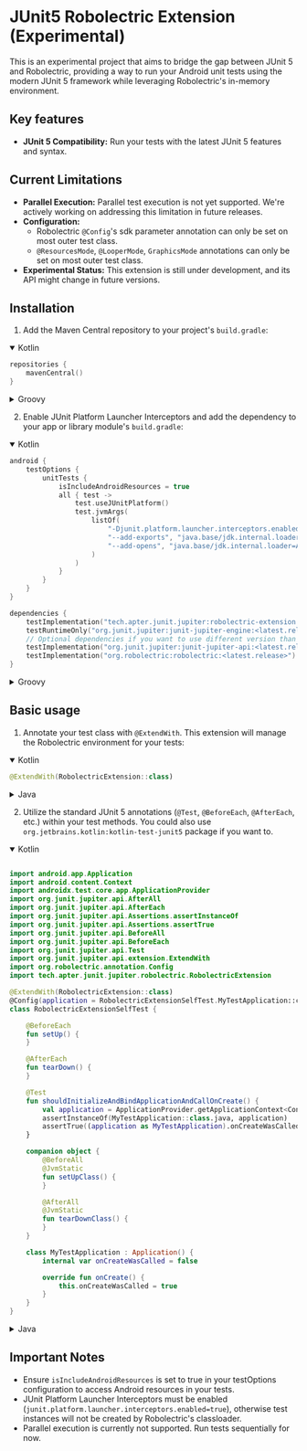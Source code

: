 # JUnit5 Robolectric Extension (Experimental)

This is an experimental project that aims to bridge the gap between JUnit 5 and Robolectric,
providing a way to run your
Android unit tests using the modern JUnit 5 framework while leveraging Robolectric's
in-memory environment.

## Key features

* **JUnit 5 Compatibility:** Run your tests with the latest JUnit 5 features and syntax.

## Current Limitations

* **Parallel Execution:** Parallel test execution is not yet supported. We're actively working on
  addressing this limitation in future releases.
* **Configuration:**
  * Robolectric `@Config`'s sdk parameter annotation can only be set on most outer test class.
  * `@ResourcesMode`, `@LooperMode`, `GraphicsMode` annotations can only be set on most outer test class.
* **Experimental Status:** This extension is still under development, and its API might change in
  future versions.

## Installation

1. Add the Maven Central repository to your project's `build.gradle`:

<details open>
<summary>Kotlin</summary>

```kotlin
repositories {
    mavenCentral()
}
```

</details>

<details>
<summary>Groovy</summary>

```groovy
repositories {
    mavenCentral()
}
```

</details>

2. Enable JUnit Platform Launcher Interceptors and add the dependency to your app or library
   module's `build.gradle`:

<details open>
<summary>Kotlin</summary>

```kotlin
android {
    testOptions {
        unitTests {
            isIncludeAndroidResources = true
            all { test ->
                test.useJUnitPlatform()
                test.jvmArgs(
                    listOf(
                        "-Djunit.platform.launcher.interceptors.enabled=true",
                        "--add-exports", "java.base/jdk.internal.loader=ALL-UNNAMED",
                        "--add-opens", "java.base/jdk.internal.loader=ALL-UNNAMED",
                    )
                )
            }
        }
    }
}

dependencies {
    testImplementation("tech.apter.junit.jupiter:robolectric-extension:0.2.0")
    testRuntimeOnly("org.junit.jupiter:junit-jupiter-engine:<latest.release>") // JUnit 5 Jupiter Engine
    // Optional dependencies if you want to use different version than used by the extension
    testImplementation("org.junit.jupiter:junit-jupiter-api:<latest.release>") // Latest JUnit 5 Jupiter API
    testImplementation("org.robolectric:robolectric:<latest.release>") // Latest Robolectric version
}
```

</details>

<details>
<summary>Groovy</summary>

```groovy
android {
    testOptions {
        unitTests {
            includeAndroidResources = true
            all {
                useJUnitPlatform()
                jvmArgs(
                    '-Djunit.platform.launcher.interceptors.enabled=true',
                    '--add-exports', 'java.base/jdk.internal.loader=ALL-UNNAMED',
                    '--add-opens', 'java.base/jdk.internal.loader=ALL-UNNAMED',
                )
            }
        }
    }
}

dependencies {
    testImplementation 'tech.apter.junit.jupiter:robolectric-extension:0.2.0'
    testRuntimeOnly 'org.junit.jupiter:junit-jupiter-engine:<latest.release>'
    // Latest JUnit 5 Jupiter Engine
    // Optional dependencies if you want to use different versions than used by the extension
    testImplementation 'org.junit.jupiter:junit-jupiter-api:<latest.release>' // Latest JUnit 5 Jupiter API
    testImplementation 'org.robolectric:robolectric:<latest.release>' // Latest Robolectric version
}
```

</details>

## Basic usage

1. Annotate your test class with `@ExtendWith`. This extension will manage the Robolectric
   environment for your tests:

<details open>
<summary>Kotlin</summary>

```kotlin
@ExtendWith(RobolectricExtension::class)
```

</details>

<details>
<summary>Java</summary>

```java
@ExtendWith(RobolectricExtension.class)
```

</details>

2. Utilize the standard JUnit 5 annotations (`@Test`, `@BeforeEach`, `@AfterEach`, etc.) within your
   test methods. You
   could also use `org.jetbrains.kotlin:kotlin-test-junit5` package if you want to.

<details open>
<summary>Kotlin</summary>

```kotlin

import android.app.Application
import android.content.Context
import androidx.test.core.app.ApplicationProvider
import org.junit.jupiter.api.AfterAll
import org.junit.jupiter.api.AfterEach
import org.junit.jupiter.api.Assertions.assertInstanceOf
import org.junit.jupiter.api.Assertions.assertTrue
import org.junit.jupiter.api.BeforeAll
import org.junit.jupiter.api.BeforeEach
import org.junit.jupiter.api.Test
import org.junit.jupiter.api.extension.ExtendWith
import org.robolectric.annotation.Config
import tech.apter.junit.jupiter.robolectric.RobolectricExtension

@ExtendWith(RobolectricExtension::class)
@Config(application = RobolectricExtensionSelfTest.MyTestApplication::class)
class RobolectricExtensionSelfTest {

    @BeforeEach
    fun setUp() {
    }

    @AfterEach
    fun tearDown() {
    }

    @Test
    fun shouldInitializeAndBindApplicationAndCallOnCreate() {
        val application = ApplicationProvider.getApplicationContext<Context>()
        assertInstanceOf(MyTestApplication::class.java, application)
        assertTrue((application as MyTestApplication).onCreateWasCalled)
    }

    companion object {
        @BeforeAll
        @JvmStatic
        fun setUpClass() {
        }

        @AfterAll
        @JvmStatic
        fun tearDownClass() {
        }
    }

    class MyTestApplication : Application() {
        internal var onCreateWasCalled = false

        override fun onCreate() {
            this.onCreateWasCalled = true
        }
    }
}

```

</details>

<details>
<summary>Java</summary>

```java

import android.app.Application;

import androidx.test.core.app.ApplicationProvider;

import org.junit.jupiter.api.AfterAll;
import org.junit.jupiter.api.AfterEach;
import org.junit.jupiter.api.Assertions.assertInstanceOf;
import org.junit.jupiter.api.Assertions.assertTrue;
import org.junit.jupiter.api.BeforeAll;
import org.junit.jupiter.api.BeforeEach;
import org.junit.jupiter.api.Test;
import org.junit.jupiter.api.extension.ExtendWith;
import org.robolectric.annotation.Config;

import tech.apter.junit.jupiter.robolectric.RobolectricExtension;

import static org.junit.jupiter.api.Assertions.assertInstanceOf;
import static org.junit.jupiter.api.Assertions.assertTrue;

@ExtendWith(RobolectricExtension.class)
@Config(application = RobolectricExtensionSelfTest.MyTestApplication::class)
public class RobolectricExtensionSelfTest {

    @BeforeEach
    public void setUp() {
    }

    @AfterEach
    public void tearDown() {
    }

    @Test
    public void shouldInitializeAndBindApplicationAndCallOnCreate() {
        final Application application = ApplicationProvider.getApplicationContext();
        assertInstanceOf(MyTestApplication.class, application);
        assertTrue(((MyTestApplication) application).onCreateWasCalled);
    }

    @BeforeAll
    public static void setUpClass() {
    }

    @AfterAll
    public static void tearDownClass() {
    }

    static class MyTestApplication extends Application {
        public boolean onCreateWasCalled = false;

        @Override
        public void onCreate() {
            this.onCreateWasCalled = true;
        }
    }
}

```

</details>

## Important Notes

* Ensure `isIncludeAndroidResources` is set to true in your testOptions configuration to access
  Android resources in your tests.
* JUnit Platform Launcher Interceptors must be
  enabled (`junit.platform.launcher.interceptors.enabled=true`), otherwise
  test instances will not be created by Robolectric's classloader.
* Parallel execution is currently not supported. Run tests sequentially for now.

